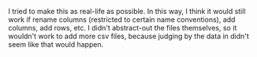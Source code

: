 
I tried to make this as real-life as possible. In this way, I think it would still work if rename columns (restricted to certain name conventions), add columns, add rows, etc. I didn't abstract-out the files themselves, so it wouldn't work to add more csv files, because judging by the data in didn't seem like that would happen.